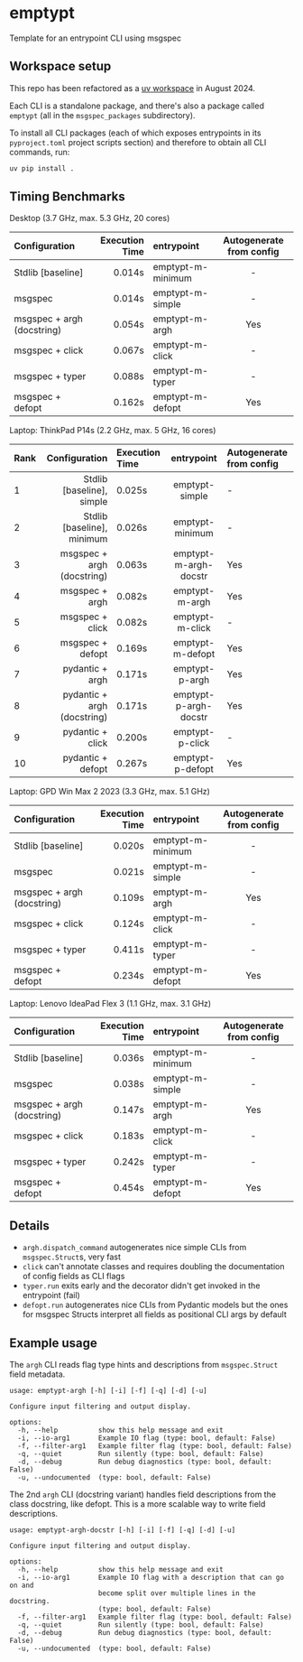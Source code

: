 # emptypt

Template for an entrypoint CLI using msgspec

## Workspace setup

This repo has been refactored as a [uv workspace][uvws] in August 2024.

Each CLI is a standalone package, and there's also a package called `emptypt` (all in the
`msgspec_packages` subdirectory).

To install all CLI packages (each of which exposes entrypoints in its `pyproject.toml`
project scripts section) and therefore to obtain all CLI commands, run:

```sh
uv pip install .
```

[uvws]: https://docs.astral.sh/uv/concepts/workspaces/

## Timing Benchmarks

Desktop (3.7 GHz, max. 5.3 GHz, 20 cores)

| Configuration              |   Execution Time | entrypoint        |  Autogenerate from config  |
|:---------------------------|-----------------:|:------------------|:--------------------------:|
| Stdlib [baseline]          |           0.014s | emptypt-m-minimum |             -              |
| msgspec                    |           0.014s | emptypt-m-simple  |             -              |
| msgspec + argh (docstring) |           0.054s | emptypt-m-argh    |            Yes             |
| msgspec + click            |           0.067s | emptypt-m-click   |             -              |
| msgspec + typer            |           0.088s | emptypt-m-typer   |             -              |
| msgspec + defopt           |           0.162s | emptypt-m-defopt  |            Yes             |

Laptop: ThinkPad P14s (2.2 GHz, max. 5 GHz, 16 cores)

| Rank   |               Configuration | Execution Time   |      entrypoint       | Autogenerate from config   |
|:-------|----------------------------:|:-----------------|:---------------------:|:---------------------------|
| 1      |   Stdlib [baseline], simple | 0.025s           |    emptypt-simple     | -                          |
| 2      |  Stdlib [baseline], minimum | 0.026s           |    emptypt-minimum    | -                          |
| 3      |  msgspec + argh (docstring) | 0.063s           | emptypt-m-argh-docstr | Yes                        |
| 4      |              msgspec + argh | 0.082s           |    emptypt-m-argh     | Yes                        |
| 5      |             msgspec + click | 0.082s           |    emptypt-m-click    | -                          |
| 6      |            msgspec + defopt | 0.169s           |   emptypt-m-defopt    | Yes                        |
| 7      |             pydantic + argh | 0.171s           |    emptypt-p-argh     | Yes                        |
| 8      | pydantic + argh (docstring) | 0.171s           | emptypt-p-argh-docstr | Yes                        |
| 9      |            pydantic + click | 0.200s           |    emptypt-p-click    | -                          |
| 10     |           pydantic + defopt | 0.267s           |   emptypt-p-defopt    | Yes                        |

Laptop: GPD Win Max 2 2023 (3.3 GHz, max. 5.1 GHz)

| Configuration              |   Execution Time | entrypoint        |  Autogenerate from config  |
|:---------------------------|-----------------:|:------------------|:--------------------------:|
| Stdlib [baseline]          |           0.020s | emptypt-m-minimum |             -              |
| msgspec                    |           0.021s | emptypt-m-simple  |             -              |
| msgspec + argh (docstring) |           0.109s | emptypt-m-argh    |            Yes             |
| msgspec + click            |           0.124s | emptypt-m-click   |             -              |
| msgspec + typer            |           0.411s | emptypt-m-typer   |             -              |
| msgspec + defopt           |           0.234s | emptypt-m-defopt  |            Yes             |

Laptop: Lenovo IdeaPad Flex 3 (1.1 GHz, max. 3.1 GHz)

| Configuration              |   Execution Time | entrypoint        |  Autogenerate from config  |
|:---------------------------|-----------------:|:------------------|:--------------------------:|
| Stdlib [baseline]          |           0.036s | emptypt-m-minimum |             -              |
| msgspec                    |           0.038s | emptypt-m-simple  |             -              |
| msgspec + argh (docstring) |           0.147s | emptypt-m-argh    |            Yes             |
| msgspec + click            |           0.183s | emptypt-m-click   |             -              |
| msgspec + typer            |           0.242s | emptypt-m-typer   |             -              |
| msgspec + defopt           |           0.454s | emptypt-m-defopt  |            Yes             |

## Details

- `argh.dispatch_command` autogenerates nice simple CLIs from `msgspec.Struct`s, very fast
- `click` can't annotate classes and requires doubling the documentation of config fields as CLI flags
- `typer.run` exits early and the decorator didn't get invoked in the entrypoint (fail)
- `defopt.run` autogenerates nice CLIs from Pydantic models but the ones for msgspec Structs
  interpret all fields as positional CLI args by default

## Example usage

The `argh` CLI reads flag type hints and descriptions from `msgspec.Struct` field metadata.

```
usage: emptypt-argh [-h] [-i] [-f] [-q] [-d] [-u]

Configure input filtering and output display.

options:
  -h, --help          show this help message and exit
  -i, --io-arg1       Example IO flag (type: bool, default: False)
  -f, --filter-arg1   Example filter flag (type: bool, default: False)
  -q, --quiet         Run silently (type: bool, default: False)
  -d, --debug         Run debug diagnostics (type: bool, default: False)
  -u, --undocumented  (type: bool, default: False)
```

The 2nd `argh` CLI (docstring variant) handles field descriptions from the class docstring, like defopt.
This is a more scalable way to write field descriptions.

```
usage: emptypt-argh-docstr [-h] [-i] [-f] [-q] [-d] [-u]

Configure input filtering and output display.

options:
  -h, --help          show this help message and exit
  -i, --io-arg1       Example IO flag with a description that can go on and
                      become split over multiple lines in the docstring.
                      (type: bool, default: False)
  -f, --filter-arg1   Example filter flag (type: bool, default: False)
  -q, --quiet         Run silently (type: bool, default: False)
  -d, --debug         Run debug diagnostics (type: bool, default: False)
  -u, --undocumented  (type: bool, default: False)
```
